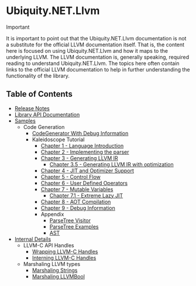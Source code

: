 # Ubiquity.NET.Llvm
>[!Important]
> It is important to point out that the Ubiquity.NET.Llvm documentation is not a substitute
> for the official LLVM documentation itself. That is, the content here is focused on
> using Ubiquity.NET.Llvm and how it maps to the underlying LLVM. The LLVM documentation is,
> generally speaking, required reading to understand Ubiquity.NET.Llvm. The topics here often
> contain links to the official LLVM documentation to help in further understanding the
> functionality of the library.

## Table of Contents
* [Release Notes](ReleaseNotes.md)
* [Library API Documentation](api-llvm/index.md)
* [Samples](articles/Samples/index.md)
   - Code Generation
      * [CodeGenerator With Debug Information](xref:code-generation-with-debug-info)
      * Kaleidoscope Tutorial
         - [Chapter 1 - Language Introduction](xref:Kaleidoscope-Overview)
         - [Chapter 2 - Implementing the parser](xref:Kaleidoscope-ch2)
         - [Chapter 3 - Generating LLVM IR](xref:Kaleidoscope-ch3)
             * [Chapter 3.5 - Generating LLVM IR with optimization](xref:Kaleidoscope-ch3.5)
         - [Chapter 4 - JIT and Optimizer Support](xref:Kaleidoscope-ch4)
         - [Chapter 5 - Control Flow](xref:Kaleidoscope-ch5)
         - [Chapter 6 - User Defined Operators](xref:Kaleidoscope-ch6)
         - [Chapter 7 - Mutable Variables](xref:Kaleidoscope-ch7)
             * [Chapter 7.1 - Extreme Lazy JIT](xref:Kaleidoscope-ch7.1)
         - [Chapter 8 - AOT Compilation](xref:Kaleidoscope-ch8)
         - [Chapter 9 - Debug Information](xref:Kaleidoscope-ch9)
         - Appendix
            * [ParseTree Visitor](xref:Kaleidoscope-ParseTreeVisitor)
            * [ParseTree Examples](xref:Kaleidoscope-Parsetree-examples)
            * [AST](xref:Kaleidoscope-AST)
* [Internal Details](articles/InternalDetails/index.md)
   - LLVM-C API Handles
      * [Wrapping LLVM-C Handles](articles/InternalDetails/llvm-handles.md)
      * [Interning LLVM-C Handles](articles/InternalDetails/handleref-interning.md)
   - Marshaling LLVM types
      * [Marshaling Strings](articles/InternalDetails/marshal-string.md)
      * [Marshaling LLVMBool](articles/InternalDetails/marshal-LLVMBool.md)
